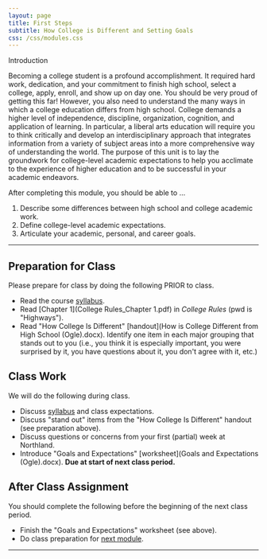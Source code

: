 ```yaml
---
layout: page
title: First Steps
subtitle: How College is Different and Setting Goals
css: /css/modules.css
---
```




<div class="panel-group">
  <div class="panel panel-primary">
    <div class="panel-heading">Introduction</div>
    <div class="panel-body">
<p>Becoming a college student is a profound accomplishment. It required hard work, dedication, and your commitment to finish high school, select a college, apply, enroll, and show up on day one. You should be very proud of getting this far! However, you also need to understand the many ways in which a college education differs from high school. College demands a higher level of independence, discipline, organization, cognition, and application of learning. In particular, a liberal arts education will require you to think critically and develop an interdisciplinary approach that integrates information from a variety of subject areas into a more comprehensive way of understanding the world. The purpose of this unit is to lay the groundwork for college-level academic expectations to help you acclimate to the experience of higher education and to be successful in your academic endeavors.</p>

<p>After completing this module, you should be able to ...</p>

<ol>
  <li>Describe some differences between high school and college academic work.</li>
  <li>Define college-level academic expectations.</li>
  <li>Articulate your academic, personal, and career goals.</li>
</ol>
    </div>
  </div>
</div>

----

## Preparation for Class
Please prepare for class by doing the following PRIOR to class.

* Read the course [syllabus](../../Syllabus-Current).
* Read [Chapter 1](College Rules_Chapter 1.pdf) in *College Rules* (pwd is "Highways").
* Read "How College Is Different" [handout](How is College Different from High School (Ogle).docx). Identify one item in each major grouping that stands out to you (i.e., you think it is especially important, you were surprised by it, you have questions about it, you don't agree with it, etc.)

## Class Work
We will do the following during class.

* Discuss [syllabus](../../Syllabus-Current) and class expectations.
* Discuss "stand out" items from the "How College Is Different" handout (see preparation above).
* Discuss questions or concerns from your first (partial) week at Northland.
* Introduce "Goals and Expectations" [worksheet](Goals and Expectations (Ogle).docx). **Due at start of next class period.**

## After Class Assignment
You should complete the following before the beginning of the next class period.

* Finish the "Goals and Expectations" worksheet (see above).
* Do class preparation for [next module](../GetInvolved).

----

